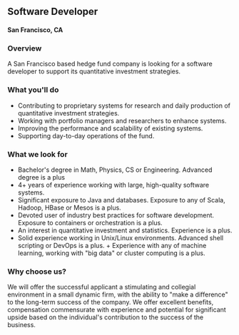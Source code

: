 ## Software Developer
#### San Francisco, CA

### Overview
A San Francisco based hedge fund company is looking for a software developer to support its quantitative investment strategies.

### What you'll do
+	Contributing to proprietary systems for research and daily production of quantitative investment strategies.
+	Working with portfolio managers and researchers to enhance systems.
+	Improving the performance and scalability of existing systems.
+	Supporting day-to-day operations of the fund.

### What we look for
+	Bachelor's degree in Math, Physics, CS or Engineering. Advanced degree is a plus
+	4+ years of experience working with large, high-quality software systems.
+	Significant exposure to Java and databases. Exposure to any of Scala, Hadoop, HBase or Mesos is a plus.
+	Devoted user of industry best practices for software development. Exposure to containers or orchestration is a plus.
+	An interest in quantitative investment and statistics. Experience is a plus.
+	Solid experience working in Unix/Linux environments. Advanced shell scripting or DevOps is a plus. + Experience with any of machine learning, working with "big data" or cluster computing is a plus.

### Why choose us?
We will offer the successful applicant a stimulating and collegial environment in a small dynamic firm, with the ability to "make a difference" to the long-term success of the company. We offer excellent benefits, compensation commensurate with experience and potential for significant upside based on the individual's contribution to the success of the business.


